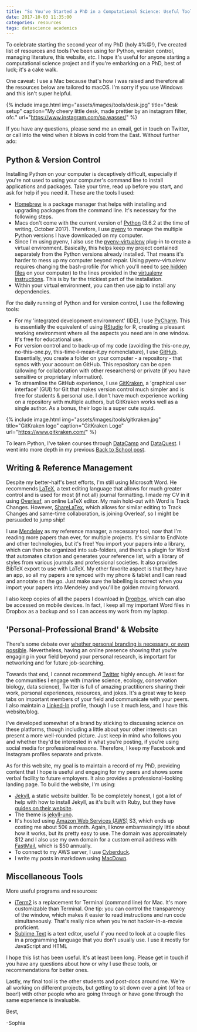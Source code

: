 ```yaml
---
title: "So You've Started a PhD in a Computational Science: Useful Tools & Resources"
date: 2017-10-03 11:35:00
categories: resources
tags: datascience academics
---
```


To celebrate starting the second year of my PhD (holy #%@!), I've created list of resources and tools I've been using for Python, version control, managing literature, this website, _etc_. I hope it's useful for anyone starting a computational science project and if you're embarking on a PhD, best of luck; it's a cake walk.


One caveat: I use a Mac because that's how I was raised and therefore all the resources below are tailored to macOS. I'm sorry if you use Windows and this isn't super helpful. 

{% include image.html img="assets/images/tools/desk.jpg" title="desk setup" caption="My cheery little desk, made prettier by an instagram filter, ofc." url="https://www.instagram.com/so.wasser/" %}

If you have any questions, please send me an email, get in touch on Twitter, or call into the wind when it blows in cold from the East. Without further ado:


## Python & Version Control
Installing Python on your computer is deceptively difficult, especially if you're not used to using your computer's command line to install applications and packages. Take your time, read up before you start, and ask for help if you need it. These are the tools I used:

* [Homebrew][HB] is a package manager that helps with installing and upgrading packages from the command line. It's necessary for the following steps.
* Macs don't come with the current version of [Python][python] (3.6.2 at the time of writing, October 2017). Therefore, I use [pyenv][pyenv] to manage the multiple Python versions I have downloaded on my computer.
* Since I'm using pyenv, I also use the [pyenv-virtualenv][py-v] plug-in to create a virtual environment. Basically, this helps keep my project contained separately from the Python versions already installed. That means it's harder to mess up my computer beyond repair. Using pyenv-virtualenv requires changing the bash-profile (for which you'll need to [see hidden files][hidden] on your computer) to the lines provided in the [virtualenv instructions][py-v]. This is by far the trickiest part of the installation.
* Within your virtual environment, you can then use [pip][pip] to install any dependencies.

For the daily running of Python and for version control, I use the following tools:

* For my 'integrated development environment' (IDE), I use [PyCharm][PyCharm]. This is essentially the equivalent of using [RStudio][RS] for R, creating a pleasant working environment where all the aspects you need are in one window. It's free for educational use.
* For version control and to back-up of my code (avoiding the this-one.py, no-this-one.py, this-time-I-mean-it.py nomenclature), I use [GitHub][git]. Essentially, you create a folder on your computer - a repository - that syncs with your account on GitHub. This repository can be open (allowing for collaboration with other researchers) or private (if you have sensitive or proprietary information).
* To streamline the GitHub experience, I use [GitKraken][GK], a 'graphical user interface' (GUI) for Git that makes version control much simpler and is free for students & personal use. I don't have much experience working on a repository with multiple authors, but GitKraken works well as a single author. As a bonus, their logo is a super cute squid.

{% include image.html
            img="assets/images/tools/gitkraken.jpg"
            title="GitKraken logo"
            caption="GitKraken Logo"
            url="https://www.gitkraken.com/" %}

To learn Python, I've taken courses through [DataCamp][DC] and [DataQuest][DQ]. I went into more depth in my previous [Back to School post][post].


## Writing & Reference Management
Despite my better-half's best efforts, I'm still using Microsoft Word. He recommends [LaTeX][latex], a text editing language that allows for much greater control and is used for most (if not all) journal formatting. I made my CV in it using [Overleaf][overleaf], an online LaTeX editor. My main hold-out with Word is Track Changes. However, [ShareLaTex][SLT], which allows for similar editing to Track Changes and same-time collaboration, is joining Overleaf, so I might be persuaded to jump ship!

I use [Mendeley][M] as my reference manager, a necessary tool, now that I'm reading more papers than ever, for multiple projects. It's similar to EndNote and other technologies, but it's free! You import your papers into a library, which can then be organized into sub-folders, and there's a plugin for Word that automates citation and generates your reference list, with a library of styles from various journals and professional societies. It also provides BibTeX export to use with LaTeX. My other favorite aspect is that they have an app, so all my papers are synced with my phone & tablet and I can read and annotate on the go. Just make sure the labelling is correct when you import your papers into Mendeley and you'll be golden moving forward.

I also keep copies of all the papers I download in [Dropbox][db], which can also be accessed on mobile devices. In fact, I keep all my important Word files in Dropbox as a backup and so I can access my work from my laptop.


## 'Personal-Professional Brand' & Website
There's some debate over [whether personal branding is necessary, or even possible][branding]. Nevertheless, having an online presence showing that you're engaging in your field beyond your personal research, is important for networking and for future job-searching. 

Towards that end, I cannot recommend [Twitter][twitter] highly enough. At least for the communities I engage with (marine science, ecology, conservation biology, data science), Twitter is full of amazing practitioners sharing their work, personal experiences, resources, and jokes. It's a great way to keep tabs on important members of your field and communicate with your peers. I also maintain a [Linked-In][LI] profile, though I use it much less, and I have this website/blog. 

I've developed somewhat of a brand by sticking to discussing science on these platforms, though including a little about your other interests can present a more well-rounded picture. Just keep in mind who follows you and whether they'd be interested in what you're posting, if you're using social media for professional reasons. Therefore, I keep my Facebook and Instagram profiles separate and private.

As for this website, my goal is to maintain a record of my PhD, providing content that I hope is useful and engaging for my peers and shows some verbal facility to future employers. It also provides a professional-looking landing page. To build the website, I'm using: 

* [Jekyll][jekyll], a static website builder. To be completely honest, I got a lot of help with how to install Jekyll, as it's built with Ruby, but they have [guides on their website][j-howto].
* The theme is [jekyll-uno][uno].
* It's hosted using [Amazon Web Services (AWS)][AWS] S3, which ends up costing me about 50¢ a month. Again, I know embarrassingly little about how it works, but its pretty easy to use. The domain was approximately $12 and I also use my own domain for a custom email address with [FastMail][FM], which is $50 annually.
* To connect to my AWS server, I use [Cyberduck][duck].
* I write my posts in markdown using [MacDown][MD].


## Miscellaneous Tools
More useful programs and resources:

* [iTerm2][iterm] is a replacement for Terminal (command line) for Mac. It's more customizable than Terminal. One tip: you can control the transparency of the window, which makes it easier to read instructions and run code simultaneously. That's really nice when you're not hacker-in-a-movie proficient.
* [Sublime Text][ST] is a text editor, useful if you need to look at a couple files in a programming language that you don't usually use. I use it mostly for JavaScript and HTML

I hope this list has been useful. It's at least been long. Please get in touch if you have any questions about how or why I use these tools, or recommendations for better ones.

Lastly, my final tool is the other students and post-docs around me. We're all working on different projects, but getting to sit down over a pint (of tea or beer!) with other people who are going through or have gone through the same experience is invaluable.

Best,

-Sophia




[HB]: https://brew.sh/
[python]: https://www.python.org/downloads/
[pyenv]: https://github.com/pyenv/pyenv
[hidden]: https://ianlunn.co.uk/articles/quickly-showhide-hidden-files-mac-os-x-mavericks/
[py-v]: https://github.com/pyenv/pyenv-virtualenv
[pip]: https://pip.pypa.io/en/stable/
[PyCharm]: https://www.jetbrains.com/pycharm/
[RS]: https://www.rstudio.com/
[git]: https://github.com/
[GK]: https://www.gitkraken.com/
[DC]: https://www.datacamp.com/home
[DQ]: https://www.dataquest.io/home
[post]: https://sowasser.com/back-to-school-python-resources/
[latex]: https://www.latex-project.org/
[overleaf]: https://www.overleaf.com/
[SLT]: https://www.sharelatex.com/
[M]: https://www.mendeley.com/
[db]: https://www.dropbox.com/?landing=dbv2
[branding]: http://www.bbc.com/capital/story/20170723-the-case-against-personal-brands
[twitter]: https://twitter.com/
[LI]: https://www.linkedin.com/feed/
[jekyll]: https://jekyllrb.com/
[j-howto]: https://jekyllrb.com/docs/home/
[uno]: https://github.com/joshgerdes/jekyll-uno
[AWS]: https://aws.amazon.com/
[FM]: https://www.fastmail.com/
[duck]: https://cyberduck.io/?l=en
[MD]: https://macdown.uranusjr.com/
[iterm]: https://www.iterm2.com/
[slack]: https://slack.com/
[ST]: https://www.sublimetext.com/